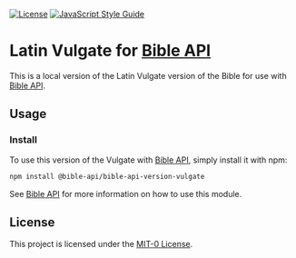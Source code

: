 [![License](https://badgen.net/github/license/bible-api-io/bible-api-version-vulgate)](../LICENSE.md)
[![JavaScript Style Guide](https://img.shields.io/badge/code_style-standard-brightgreen.svg)](https://standardjs.com)

# Latin Vulgate for [Bible API]

This is a local version of the Latin Vulgate version of the Bible for use with [Bible API].

## Usage

### Install

To use this version of the Vulgate with [Bible API], simply install it with npm:

```bash
npm install @bible-api/bible-api-version-vulgate
```

See [Bible API] for more information on how to use this module.

## License

This project is licensed under the [MIT-0 License](../LICENSE.md).

[Bible API]: https://github.com/bible-api-io/bible-api#readme
